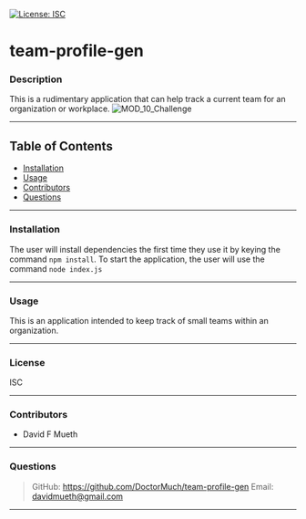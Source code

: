 
  [![License: ISC](https://img.shields.io/badge/License-ISC-blue.svg)](https://opensource.org/licenses/ISC)
  # team-profile-gen

  
  ### Description
  This is a rudimentary application that can help track a current team for an organization or workplace.
  ![MOD_10_Challenge](https://user-images.githubusercontent.com/78443941/149269427-45631bab-afb8-4973-b7e8-cc694e10a173.png)


  ---
  ## Table of Contents
  * [Installation](#installation)
  * [Usage](#usage)
  * [Contributors](#contributors)
  * [Questions](#questions)

  ---
  ### Installation
  The user will install dependencies the first time they use it by keying the command ``` npm install ```. To start the application, the user will use the command ``` node index.js ```

  ---
  ### Usage
  This is an application intended to keep track of small teams within an organization.

  
  ---
  ### License
  ISC
    
  ---
  ### Contributors
  * David F Mueth

  ---
  ### Questions
  > GitHub: https://github.com/DoctorMuch/team-profile-gen
  > Email: davidmueth@gmail.com

  ---
  

  
  
